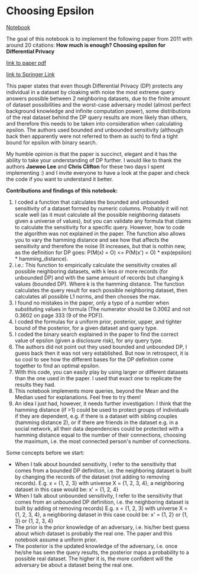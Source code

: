 # Choosing Epsilon

[Notebook](https://github.com/gonzalo-munillag/Blog/blob/main/Extant_Papers_Implementations/A_method_to_choose_epsilon/How_much_is_enough_Calculating_An_Optimal_Epsilon.ipynb)

The goal of this notebook is to implement the following paper from 2011 with around 20 citations: **How much is enough? Choosing epsilon for Differential Privacy**

[link to paper pdf](https://git.gnunet.org/bibliography.git/plain/docs/Choosing-%CE%B5-2011Lee.pdf)

[link to Springer Link](https://link.springer.com/chapter/10.1007/978-3-642-24861-0_22)

This paper states that even though Differential Privacy (DP) protects any individual in a dataset by cloaking with noise the most extreme query answers possible between 2 neighboring datasets, due to the finite amount of dataset possibilities and the worst-case adversary model (almost perfect background knowledge and infinite computation power), some distributions of the real dataset behind the DP query results are more likely than others, and therefore this needs to be taken into consideration when calculating epsilon. The authors used bounded and unbounded sensitivity (although back then apparently were not referred to them as such) to find a tight bound for epsilon with binary search.

My humble opinion is that the paper is succinct, elegant and it has the ability to take your understanding of DP further. I would like to thank the authors **Jaewoo Lee** and **Chris Clifton** for these two days I spent implementing :) and I invite everyone to have a look at the paper and check the code if you want to understand it better.

**Contributions and findings of this notebook:**
	
1. I coded a function that calculates the bounded and unbounded sensitivity of a dataset formed by numeric columns. Probably it will not scale well (as it must calculate all the possible neighboring datasets given a universe of values), but you can validate any formula that claims to calculate the sensitivity for a specific query. However, how to code the algorithm was not explained in the paper. The function also allows you to vary the hamming distance and see how that affects the sensitivity and therefore the noise (It increases, but that is nothin new, as the definition for DP goes: P(M(x) = O) <= P(M(x') = O) * exp(epsilon) * hamming_distance).
2. i.e.: This function to empirically calculate the sensitivity creates all possible neighboring datasets, with k less or more records (for unbounded DP) and with the same amount of records but changing k values (bounded DP). Where k is the hamming distance. The function calculates the query result for each possible neighboring dataset, then calculates all possible L1 norms, and then chooses the max.
3. I found no mistakes in the paper, only a typo of a number when substituting values in formula (The numerator should be 0.3062 and not 0.3602 on page 333 (9 of the PDF)). 
4. I coded the formulas for a uniform prior, posterior, upper, and tighter bound of the posterior, for a given dataset and query type.
5. I coded the binary search explained in the paper to find the correct value of epsilon (given a disclosure risk), for any query type.
6. The authors did not point out they used bounded and unbounded DP, I guess back then it was not very established. But now in retrospect, it is so cool to see how the different bases for the DP definition come together to find an optimal epsilon. 
7. With this code, you can easily play by using larger or different datasets than the one used in the paper. I used that exact one to replicate the results they had. 
8. This notebook implements more queries, beyond the Mean and the Median used for explanations. Feel free to try them!
9. An idea I just had, however, it needs further investigation: I think that the hamming distance (if >1) could be used to protect groups of individuals if they are dependent, e.g. if there is a dataset with sibling couples (hamming distance 2), or if there are friends in the dataset e.g. in a social network, all their data dependencies could be protected with a hamming distance equal to the number of their connections, choosing the maximum, i.e. the most connected person's number of connections.
  
  Some concepts before we start:

- When I talk about bounded sensitivity, I refer to the sensitivity that comes from a bounded DP definition, i.e. the neighboring dataset is built by changing the records of the dataset (not adding to removing records). E.g. x = {1, 2, 3} with universe X = {1, 2, 3, 4}, a neighboring dataset in this case would be: x' = {1, 2, 4}
-  When I talk about unbounded sensitivity, I refer to the sensitivity that comes from an unbounded DP definition, i.e. the neighboring dataset is built by adding ot removing records) E.g. x = {1, 2, 3} with universe X = {1, 2, 3, 4}, a neighboring dataset in this case could be: x' = {1, 2} or {1, 3} or {1, 2, 3, 4}
- The prior is the prior knowledge of an adversary, i.e. his/her best guess about which dataset is probably the real one. The paper and this notebook assume a uniform prior.
- The posterior is the updated knowledge of the adversary, i.e. once he/she has seen the query results,  the posterior maps a probability to a possible real dataset. The higher it is, the more confident will the adversary be about a dataset being the real one.


